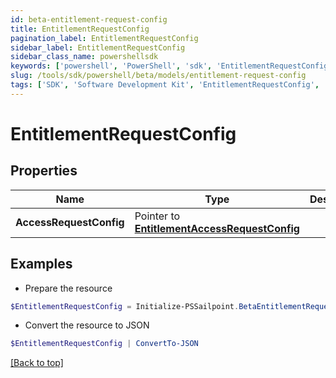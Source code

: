 ```yaml
---
id: beta-entitlement-request-config
title: EntitlementRequestConfig
pagination_label: EntitlementRequestConfig
sidebar_label: EntitlementRequestConfig
sidebar_class_name: powershellsdk
keywords: ['powershell', 'PowerShell', 'sdk', 'EntitlementRequestConfig', 'BetaEntitlementRequestConfig'] 
slug: /tools/sdk/powershell/beta/models/entitlement-request-config
tags: ['SDK', 'Software Development Kit', 'EntitlementRequestConfig', 'BetaEntitlementRequestConfig']
---
```



# EntitlementRequestConfig

## Properties

Name | Type | Description | Notes
------------ | ------------- | ------------- | -------------
**AccessRequestConfig** |  Pointer to [**EntitlementAccessRequestConfig**](entitlement-access-request-config) |  | [optional] 

## Examples

- Prepare the resource
```powershell
$EntitlementRequestConfig = Initialize-PSSailpoint.BetaEntitlementRequestConfig  -AccessRequestConfig null
```

- Convert the resource to JSON
```powershell
$EntitlementRequestConfig | ConvertTo-JSON
```


[[Back to top]](#) 

